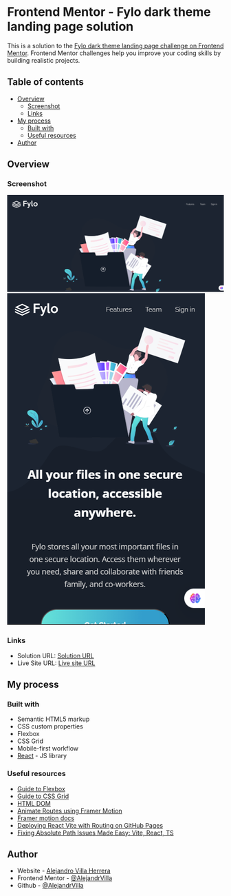 # Frontend Mentor - Fylo dark theme landing page solution

This is a solution to the [Fylo dark theme landing page challenge on Frontend Mentor](https://www.frontendmentor.io/challenges/fylo-dark-theme-landing-page-5ca5f2d21e82137ec91a50fd). Frontend Mentor challenges help you improve your coding skills by building realistic projects. 

## Table of contents

- [Overview](#overview)
  - [Screenshot](#screenshot)
  - [Links](#links)
- [My process](#my-process)
  - [Built with](#built-with)
  - [Useful resources](#useful-resources)
- [Author](#author)

## Overview

### Screenshot

![screen1](./images/screen1.png)
![screen2](./images/screen2.png)


### Links

- Solution URL: [Solution URL](https://www.frontendmentor.io/solutions/fylo-landing-page-P1ni9fekXa)
- Live Site URL: [Live site URL](https://alejandrvilla.github.io/fylo-landing-page/)

## My process

### Built with

- Semantic HTML5 markup
- CSS custom properties
- Flexbox
- CSS Grid
- Mobile-first workflow
- [React](https://reactjs.org/) - JS library


### Useful resources

- [Guide to Flexbox](https://css-tricks.com/snippets/css/a-guide-to-flexbox/)
- [Guide to CSS Grid](https://css-tricks.com/snippets/css/complete-guide-grid/)
- [HTML DOM](https://www.w3schools.com/jsref/prop_html_innerhtml.asp)
- [Animate Routes using Framer Motion](https://www.freecodecamp.org/news/improve-user-experience-in-react-by-animating-routes-using-framer-motion/)
- [Framer motion docs](https://motion.dev/docs)
- [Deploying React Vite with Routing on GitHub Pages](https://medium.com/@karinamisnik94/deploying-react-vite-with-routing-on-github-pages-68385676b788)
- [Fixing Absolute Path Issues Made Easy: Vite, React, TS](https://dev.to/willochs316/how-to-fix-absolute-path-not-working-in-vite-project-react-ts-3aj9)

## Author

- Website - [Alejandro Villa Herrera](https://www.linkedin.com/in/alejandro-villa-herrera-6b8780142)
- Frontend Mentor - [@AlejandrVilla](https://www.frontendmentor.io/profile/AlejandrVilla)
- Github - [@AlejandrVilla](https://github.com/AlejandrVilla)